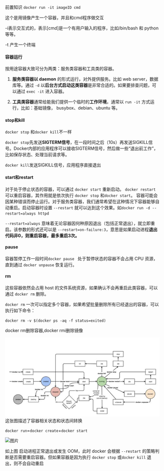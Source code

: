前置知识
`docker run -it imageID cmd`

这个是用镜像产生一个容器，并且和cmd程序做交互

-i表示交互式的，表示[cmd]是一个有用户输入的程序，比如/bin/bash 和 python 等等。

-t 产生一个终端

#### 容器运行

按用途容器大致可分为两类：服务类容器和工具类的容器。

1. **服务类容器以 daemon** 的形式运行，对外提供服务。比如 web server，数据库等。通过 `-d` 以**后台方式启动这类容器**是非常合适的。如果要排查问题，可以通过 `exec -it` 进入容器。

2. **工具类容器**通常给能我们提供一个临时的**工作环境**，通常以 `run -it` 方式运行，比如：基础镜像， busybox、debian、ubuntu 等。



#### stop和kill

`docker stop` 和`docker kill`不一样

`docker stop`先发送**SIGTERM信号**，在一段时间之后（10s）再发送SIGKILL信号。Docker内部的应用程序可以接收SIGTERM信号，然后做一些“退出前工作”，比如保存状态、处理当前请求等。

`docker kill`发送SIGKILL信号，应用程序直接退出

#### start和restart

对于处于停止状态的容器，可以通过 `docker start` 重新启动。
`docker restart` 可以重启容器，其作用就是依次执行 `docker stop` 和`docker start`。
容器可能会因某种错误而停止运行。对于服务类容器，我们通常希望在这种情况下容器能够自动重启。启动容器时设置 `--restart` 就可以达到这个效果。如`docker run -d -- restart=always httpd`

`--restart=always` 意味着无论容器因何种原因退出（包括正常退出），就立即重启。该参数的形式还可以是 `--restart=on-failure:3`，意思是如果启动进程**退出代码非0，则重启容器，最多重启3次。**



#### pause

容器暂停工作一段时间`docker pause `
处于暂停状态的容器不会占用 CPU 资源，直到通过 `docker unpause` 恢复运行。

#### rm

这些容器依然会占用 host 的文件系统资源，如果确认不会再重启此类容器，可以通过 `docker rm` 删除。

`docker rm` 一次可以指定多个容器，如果希望批量删除所有已经退出的容器，可以执行如下命令：

`docker rm -v $(docker ps -aq -f status=exited)`

docker rm删除容器,docker rmi删除镜像

![图片](day16.assets/640.jpeg)这张图描述了容器相关状态和状态间转换

`docker run`=`docker create`+`docker start` 



![图片](http://mmbiz.qpic.cn/mmbiz_png/Hia4HVYXRicqF4S5IJ1XPMaqQ8FfpUgDicpykr25LIXNRMoGkkUUHZJs7tqiaibWa5Zpe1ytzuPSObCCeVhw4dERzZg/640?wx_fmt=png&wxfrom=5&wx_lazy=1&wx_co=1)

如上图
启动进程正常退出或发生 OOM，此时 docker 会根据 `--restart` 的策略判断是否需要重启容器。但如果容器是因为执行 `docker stop` 或`docker kill` 退出，则不会自动重启